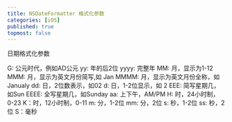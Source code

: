 ```yaml
---
title: NSDateFormatter 格式化参数
categories: [iOS]
published: true
topmost: false
---
```


日期格式化参数

G: 公元时代，例如AD公元
yy: 年的后2位
yyyy: 完整年
MM: 月，显示为1-12
MMM: 月，显示为英文月份简写,如 Jan
MMMM: 月，显示为英文月份全称，如 Janualy
dd: 日，2位数表示，如02
d: 日，1-2位显示，如 2
EEE: 简写星期几，如Sun
EEEE: 全写星期几，如Sunday
aa: 上下午，AM/PM
H: 时，24小时制，0-23
K：时，12小时制，0-11
m: 分，1-2位
mm: 分，2位
s: 秒，1-2位
ss: 秒，2位
S：毫秒
